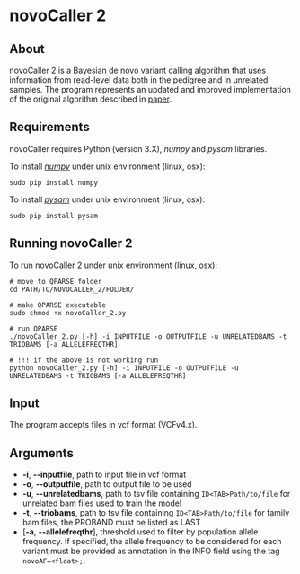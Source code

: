# novoCaller 2

## About
novoCaller 2 is a Bayesian de novo variant calling algorithm that uses information from read-level data both in the pedigree and in unrelated samples.
The program represents an updated and improved implementation of the original algorithm described in [paper](https://academic.oup.com/bioinformatics/advance-article/doi/10.1093/bioinformatics/bty749/5087716).

## Requirements
novoCaller requires Python (version 3.X), *numpy* and *pysam* libraries.

To install [*numpy*](https://docs.scipy.org/doc/ "numpy documentation") under unix environment (linux, osx):

    sudo pip install numpy

To install [*pysam*](https://pysam.readthedocs.io/en/latest/ "pysam documentation") under unix environment (linux, osx):

    sudo pip install pysam

## Running novoCaller 2
To run novoCaller 2 under unix environment (linux, osx):

    # move to QPARSE folder
    cd PATH/TO/NOVOCALLER_2/FOLDER/

    # make QPARSE executable
    sudo chmod +x novoCaller_2.py

    # run QPARSE
    ./novoCaller_2.py [-h] -i INPUTFILE -o OUTPUTFILE -u UNRELATEDBAMS -t TRIOBAMS [-a ALLELEFREQTHR]

    # !!! if the above is not working run
    python novoCaller_2.py [-h] -i INPUTFILE -o OUTPUTFILE -u UNRELATEDBAMS -t TRIOBAMS [-a ALLELEFREQTHR]

## Input
The program accepts files in vcf format (VCFv4.x).

## Arguments
  - **-i**, **--inputfile**, path to input file in vcf format
  - **-o**, **--outputfile**, path to output file to be used
  - **-u**, **--unrelatedbams**, path to tsv file containing `ID<TAB>Path/to/file` for unrelated bam files used to train the model
  - **-t**, **--triobams**, path to tsv file containing `ID<TAB>Path/to/file` for family bam files, the PROBAND must be listed as LAST
  - [**-a**, **--allelefreqthr**], threshold used to filter by population allele frequency. If specified, the allele frequency to be considered for each variant must be provided as annotation in the INFO field using the tag `novoAF=<float>;`.
